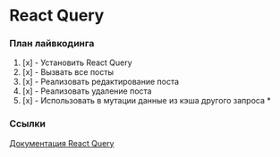 # React Query

### План лайвкодинга

1. [x] - Установить React Query
2. [x] - Вызвать все посты
3. [x] - Реализовать редактирование поста
4. [x] - Реализовать удаление поста
5. [x] - Использовать в мутации данные из кэша другого запроса \*

### Ссылки

[Документация React Query](https://react-query-v3.tanstack.com/overview)
